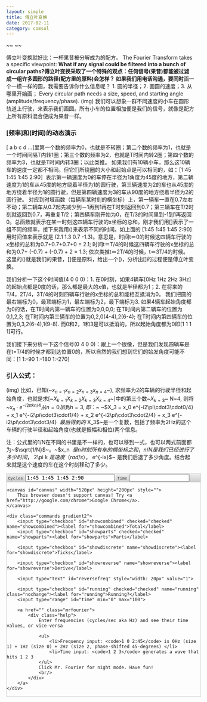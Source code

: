 ```yaml
---
layout: simple
title: 傅立叶变换
date: 2017-02-11
category: comsol
---
```


<head>
<script src="//cdnjs.cloudflare.com/ajax/libs/underscore.js/1.4.2/underscore-min.js"></script>
<script src="//ajax.googleapis.com/ajax/libs/jquery/1.8.2/jquery.min.js"></script>
<script src="//cdnjs.cloudflare.com/ajax/libs/modernizr/2.6.2/modernizr.min.js"></script>
<script src="//ajax.cdnjs.com/ajax/libs/json2/20110223/json2.js"></script>

<!--
TODO:
DONE: Have a "details mode" where we see how we got the frequencies.
- In details mode, have a table / dropdown for you to pick what frequency to analyze
-->
<script type="text/javascript">
	// from view-source:http://treeblurb.com/dev_math/sin_canv00.html
	var x_size = 150;
	var y_size = 100;
    var settings = {
        canvas: {
            width: 0,       // autodetected
            height: 0,
        },
        timegraph_center_x: 150,
        timegraph_center_y: 100,
        timegraph_height: 60,
        timegraph_width: 360,
        circle_radius: 60,
        circle_center_x: 80,
        circle_center_y: 100,
        axis_margin_left: 15,
        axis_margin_top: 15,
        axis_margin_bottom: 15,
        axis_margin_right: 25,
        refresh: 50,    // interval refresh in ms
        steps: 60,      // # of intervals to divide wave into
        cyclegraph_dot: {
            strokeStyle: "#ccc",
            lineWidth: 1.5,
            radius: 3.5,
            fillStyle: "Orange"
        },
        timegraph_dot: {
            strokeStyle: "#ccccff",
            lineWidth: 1.0,
            radius: 3.5,
            fillStyle: "Orange"
        },
        axes: {
            strokeStyle: "#999",
            lineWidth: 0.5
        },
        wave: {
            fillStyle: "rgba(0,0,0,0)",
            strokeStyle: "#C2A7DD",
            lineWidth: 1.5
        },
        combined: {
            color: "#4A93FA"
        },
        interval: {
            dotcolor: "rgba(255, 165, 0, 0.8)",
            lineStyle: "rgba(255, 165, 0, 0.5)",
            lineWidth: 1.0,
        },
        unitcircle: {
            fillStyle: "rgba(0,0,0,0)",
            strokeStyle: "#999",
            lineWidth: 0.5
        },
        cycle: {
            poscolor: "#37B610",
            negcolor: "#E95C59",
            zerocolor: "#999"
        },
        text: {
            font: "normal 12px Courier",
            fillStyle: "#888"
        }
    };
    function getURLParameter(name) {
        return decodeURIComponent((new RegExp('[?|&]' + name + '=' + '([^&;]+?)(&|#|;|$)').exec(location.search)||[,""])[1].replace(/\+/g, '%20'))||null;
    }
    function roundTo(n, digits) {
        return Math.round(n * Math.pow(10, digits)) / Math.pow(10, digits);
    }
    // TODO: perhaps unnecessary, but good for learning: load canvas caches (if possible) and draw into the original
    var cachedCanvas = {};
    function getCachedCanvas(key) {
        return cachedCanvas[key] || null;
    }
    function setCachedCanvas(key, ctx) {
        // flush cache
        if (_(cachedCanvas).keys().length > 25) {
            cachedCanvas = {};
        }
        cachedCanvas[key] = ctx;
    }
    function generateCanvas() {
        var canvas = document.createElement('canvas');
        canvas.width = settings.canvas.width;
        canvas.height = settings.canvas.height;
        return canvas;
    }
    function cachedRender(key, ctx, renderfn) {
        key = JSON.stringify(key);
        var cachedCanvas = getCachedCanvas(key);
        if (!cachedCanvas) {
            cachedCanvas = generateCanvas();
            cached_ctx = cachedCanvas.getContext("2d");
            resetCanvas(cached_ctx);
            renderfn(cached_ctx);
            setCachedCanvas(key, cachedCanvas);
        }
        ctx.drawImage(cachedCanvas, 0, 0);
    }
    // cycleFn: function(x) that returns value for a time point
    // key: unique key for this call, used for caching
    function timegraph_path(ctx, cycleFn, strokeStyle)
    {
        var N = settings.timegraph_width; // buttery-smooth, pixel-by-pixel
        var dx = 2 * (Math.PI) / N;;
        var x = 0;
        var px = settings.timegraph_center_x;
        var px_orig = px;
        var py = settings.timegraph_center_y;
        ctx.beginPath();
        ctx.lineWidth = settings.wave.lineWidth;
        ctx.strokeStyle = strokeStyle || settings.wave.strokeStyle;
        // have one extra point so curves wrap nicely
        for (var i = 0; i <= N; i++) {
            var x = 2 * Math.PI * i/N;
            y = cycleFn(x);
            var px = settings.timegraph_center_x + x * (180 / Math.PI) * settings.timegraph_width / 360;
            var py = settings.timegraph_center_y - settings.timegraph_height*y;
            if (i == 0) {
                ctx.moveTo(px, py);
            }
            else {
                ctx.lineTo(px, py);
            }
        }
        ctx.stroke();
        ctx.closePath();
    }
    function path_circ(ctx, x, y, r)
    {
        ctx.beginPath();
        ctx.arc(x, y, r, 0, Math.PI * 2, true);     //arc(x, y, radius, startAngle, endAngle, anticlockwise)
        ctx.stroke(); 
        ctx.closePath();
    }
    function path_line(ctx, x0, y0, x1, y1)
    {
        ctx.beginPath();
        ctx.moveTo(x0, y0);
        ctx.lineTo(x1, y1);
        ctx.stroke(); 
        ctx.closePath();
    }
    // place circle on canvas 
    function path_dot(ctx, x, y, radius)
    {
        radius = radius || 3.5;
        ctx.beginPath();
        ctx.arc(x, y, radius, 0, Math.PI * 2, true); // arc(x, y, radius, startAngle, endAngle, anticlockwise)
        ctx.fill(); 
        ctx.closePath();
    }
    // dot on cycle chart
    function cyclegraph_dot(ctx, x, y, fillStyle)
    {
        var x = settings.circle_center_x + settings.circle_radius*x;
        var y = settings.circle_center_y - settings.circle_radius*y;
        ctx.strokeStyle = settings.cyclegraph_dot.strokeStyle;
        ctx.lineWidth = settings.cyclegraph_dot.lineWidth;
        // line to origin
        path_line(ctx, settings.circle_center_x, settings.circle_center_y, x, y);
        // draw circle itself
        ctx.fillStyle = fillStyle || settings.cyclegraph_dot.fillStyle;
        path_dot(ctx, x, y, settings.cyclegraph_dot.radius);
    }
    // draw interval marker
    function cyclegraph_interval(ctx, x, y, color)
    {
        var x = settings.circle_center_x + settings.circle_radius*x;
        var y = settings.circle_center_y - settings.circle_radius*y;
        ctx.strokeStyle = color || settings.interval.fillStyle;
        ctx.lineWidth = settings.interval.lineWidth;
        // line to origin
        path_line(ctx, settings.circle_center_x, settings.circle_center_y, x, y);
    }
    function timegraph_interval(ctx, t, color)
    {
        var x = settings.timegraph_center_x + t * 180/Math.PI * settings.timegraph_width / 360;
        var min_y = settings.axis_margin_top;
        var max_y = settings.canvas.height - settings.axis_margin_bottom;
        ctx.fillStyle = color || settings.interval.fillStyle;
        ctx.lineWidth = settings.interval.lineWidth;
        // drop line to baseline
        path_line(ctx, x, min_y, x, max_y);
    }
    // dot on time chart
    function timegraph_dot(ctx, t, height, fillStyle)
    {
    	var x = settings.timegraph_center_x + t * 180/Math.PI * settings.timegraph_width / 360;
    	var y = settings.timegraph_center_y - settings.timegraph_height * height;
        ctx.fillStyle = fillStyle || settings.timegraph_dot.fillStyle;
        path_dot(ctx, x, y, settings.timegraph_dot.radius);
        ctx.strokeStyle = settings.timegraph_dot.strokeStyle;
        ctx.lineWidth = settings.timegraph_dot.lineWidth;
    }
    // parse cycle text and return array of cycle objects (amp, freq, phase)
    // cycles are 0th 1st 2nd 3rd... or 0th 1st & -1st 2nd & -2nd
    function getCycles() {
		$cycleInput = $('input[name=data-cycles]');
		var text = $cycleInput.val();
		text = text.replace(/\s+&\s+/g, '&');
	    var strings = _(text.split(/[\s,]+/)).reject(function(i){ return i == null || i == "";});
	    var index = 0;
	    var cycles = [];
	    function parseCycle(str, freq){
    		var matches = str.split(/[@:]/);
    		return {
    			freq: freq,
    			amp: parseFloat(matches[0]),
    			phase: parseFloat(matches[1] || 0)
    		};
	    }
    	_(strings).each(function(i){
    		var posneg = i.split('&');
    		cycles.push(parseCycle(posneg[0], index));
    		// specified negative cycle too
    		if (posneg[1]) {
    			cycles.push(parseCycle(posneg[1], -1 * index));
    		}
   			index++;
    	});
        cycles = _(cycles).reject(function(i){ return _.isNaN(i.amp); });
    	return cycles;
    }
    function resetCanvas(ctx) {
        ctx.clearRect(0, 0, settings.canvas.width, settings.canvas.height);
    }
    function drawAxes(ctx, scale) {
        // style axes
        ctx.strokeStyle = settings.axes.strokeStyle;
        ctx.lineWidth = settings.axes.lineWidth;
        // x-axis both graphs
        path_line(ctx,
            settings.circle_center_x - settings.circle_radius - settings.axis_margin_left,
            settings.circle_center_y,
            settings.timegraph_center_x + settings.timegraph_width,
            settings.timegraph_center_y);
        // y-axis for circle
        path_line(ctx, settings.circle_center_x, settings.axis_margin_top, settings.circle_center_x,settings.canvas.height - settings.axis_margin_bottom);
        // y-axis for time series
        path_line(ctx, settings.timegraph_center_x, settings.axis_margin_top, settings.timegraph_center_x, settings.canvas.height - settings.axis_margin_bottom);
        // unit circle
        ctx.fillStyle = settings.unitcircle.fillStyle;
        ctx.strokeStyle = settings.unitcircle.strokeStyle;
        ctx.lineWidth = settings.unitcircle.lineWidth;
        path_circ(ctx, settings.circle_center_x, settings.circle_center_y, settings.circle_radius * scale);
        // line for the wave itself
        ctx.fillStyle = settings.wave.fillStyle;
        ctx.strokeStyle = settings.wave.strokeStyle;
        ctx.lineWidth = settings.wave.lineWidth;
    }
    function drawFourier(ctx, options)
    {
        var start = new Date();
        options = options || {};
        // position to move to has been scaled along a circle
        var r = (step/settings.steps) * 2.0 * Math.PI;
        var cycles = getCycles();
        var N = cycles.length;
        var timeseries = Fourier.InverseTransform(cycles);
        var combined = Fourier.totalValue(r, cycles);
        var max_amplitude_time = _(_(timeseries).pluck('amp')).max();
        var max_real = _(_(timeseries).pluck('real')).max();
        // adjust scale if we are hiding the total
        if (!$('#showcombined').is(':checked')) {
            max_amplitude = _(_(cycles).pluck('amp')).max();
        }
        var scale = max_amplitude_time > 0 ? 1 / max_amplitude_time : 1;
        if (scale > 1) {
            scale = 1;
        }
        resetCanvas(ctx);
        drawAxes(ctx, scale);
        function getCycleColor(cycle) {
            var color = cycle.freq > 0 ? settings.cycle.poscolor : settings.cycle.negcolor;
            if (cycle.freq == 0){
                color = settings.cycle.zerocolor;
            }
            return color;
        }
        function drawStatus(text, color) {
            ctx.font = settings.text.font;
            ctx.fillStyle = color || settings.text.fillStyle;
            ctx.fillText(text, settings.timegraph_center_x + 10, canvas.height - settings.axis_margin_bottom);
        }
        function drawIntervals(){
            // draw lines showing the intervals
            _(timeseries).each(function(point){
                // ignore first interval, there's already an x-axis
                if (point.x > 0) {
                    timegraph_interval(ctx, point.x, settings.interval.lineStyle);
                }
                var value = Fourier.totalValue(point.x, {freq: 1, phase: 0, amp: 1});
                cyclegraph_interval(ctx, value.real * scale, value.im * scale, settings.interval.lineStyle);
            });
        }
        if (!$('input[name=data-time]').is(':focus')) {
            var str = _(timeseries).map(function(point){return Math.round(point.real * 10) / 10;}).join(" ");
            $('input[name=data-time]').val(str);
        }
        if ($('#showreverse').is(':checked')) {
            // show only the total and the cycle we want
            var soloFreq = parseInt($('#reversefreq').val());
            scale = 1 / max_amplitude_time;
            var cycle = {
                freq: -1 * soloFreq,
                phase: 0,
                amp: 1
            };
            var color = getCycleColor(cycle);
            var cycleTotal = Fourier.totalValue(r, cycle);
            drawIntervals();
            cyclegraph_dot(ctx, cycleTotal.real * scale, cycleTotal.im * scale, color);
            timegraph_dot(ctx, r, cycleTotal.real * scale, color);
            cachedRender(["timegraph_path", cycle, scale, color], ctx, function(ctx){
                timegraph_path(ctx, function(x){ return Fourier.totalValue(x, cycle).real * scale;}, color);
            });
            var totalReal = 0;
            var totalIm = 0;
            _(timeseries).each(function(point, i){
                // draw the multiplied signal
                var thisCycle = Fourier.totalValue(point.x, cycle);
                if (point.x < r) {
                    timegraph_dot(ctx, point.x, point.real * thisCycle.real * scale, settings.cycle.negcolor);
                    cyclegraph_dot(ctx, point.real * thisCycle.real * scale, point.real * thisCycle.im * scale, settings.cycle.negcolor);
                }
                totalReal += point.real * thisCycle.real;
                totalIm += point.real * thisCycle.im;
            });
            if (timeseries.length > 0 && r > timeseries[timeseries.length - 1].x) {
                // show the final average
                var avgReal = totalReal / N;
                var avgIm = totalIm / N;
                var avgRealRounded = roundTo(avgReal, 2);
                var avgImRounded = roundTo(avgIm, 2);
                var ampRounded = Math.round(Math.sqrt(avgReal * avgReal + avgIm * avgIm), 2);
                var phase = roundTo(Math.atan2(avgImRounded, avgRealRounded) * 180/Math.PI, 0);
                cyclegraph_dot(ctx, avgReal * scale, avgIm * scale, settings.combined.color);
                var text = "avg: " + " re: " + avgRealRounded + " im: " + avgImRounded;
                // text += " [" + ampRounded + (ampRounded != 0 && phase != 0 ? phase : '' ) +  "]";
                drawStatus(text, settings.combined.color);
            }
            return;
        }
        if ($('#showparts').is(':checked')) {
            _(cycles).each(function(cycle){
                var color = getCycleColor(cycle);
                var cycleTotal = Fourier.totalValue(r, cycle);
                cyclegraph_dot(ctx, cycleTotal.real * scale, cycleTotal.im * scale, color);
                timegraph_dot(ctx, r, cycleTotal.real * scale, color);
                timegraph_path(ctx, function(x){ return Fourier.totalValue(x, cycle).real * scale;}, color, cycle);
            });
        }
        // ticks
        if ($('#showdiscrete').is(':checked')){
            drawIntervals();
        }
        // current combined point
        if ($('#showcombined').is(':checked')) {
            cyclegraph_dot(ctx, combined.real * scale, combined.im * scale, settings.combined.color);
            timegraph_path(ctx, function(x){return Fourier.totalValue(x, cycles).real * scale;}, settings.combined.color, cycles);
            timegraph_dot(ctx, r, combined.real * scale, settings.combined.color);
            _(timeseries).each(function(point){
                timegraph_dot(ctx, point.x, point.real * scale, settings.interval.dotcolor);
                cyclegraph_dot(ctx, point.real * scale, point.im * scale, settings.interval.dotcolor);
            });
        }
        // label values
        if ($('#running').is(':checked') == false) {
            var text = "t: " + roundTo(r, 1) + " re: " + roundTo(combined.real, 1) + " im: " + roundTo(combined.im, 1);
        }
    }
    function init()
    {
        var canvas = $('#canvas').get(0);
        var ctx = canvas.getContext("2d");
        settings.canvas.width = canvas.width;
        settings.canvas.height = canvas.height;
        setInterval(function () {
            if ($('#running').is(':checked')) {
                drawFourier(ctx);
                advanceTime();
            }
        }, settings.refresh);
        step = 0;
        function advanceTime(){
            step++;
            if (step > settings.steps){
                step=0;
            }
        }
        $('#reset').click(function(e){
            e.preventDefault();
            step = 0;
            drawFourier(ctx);
        });
        $('input').not('.nochange').change(function(){drawFourier(ctx);}).keyup(function(){drawFourier(ctx);});
        $('#time').css('visibility', 'hidden').change(function(){
            step = ($(this).val() / 100) * settings.steps;
            drawFourier(ctx);
        });
        $('#running').change(function(){
            $('#time').css('visibility', $(this).is(':checked') ? 'hidden' : '');
            $('#time').val((step / settings.steps) * 100);
        });
        if (!Modernizr.inputtypes.range){
            $('#time').css('width', '30px');
        }
        $('input[name=data-time]').keyup(function(){
            var timeseries = Fourier.parseTimeSeries($(this).val());
            var transform = Fourier.Transform(timeseries);
            var newCycles = Fourier.getCyclesFromData(transform);
            var newString = Fourier.getStringFromCycles(newCycles);
            $('input[name=data-cycles]').val(newString);
            drawFourier(ctx, {dataupdate: false});
        });
        $('#canvas').click(function(){
            $('#running').click();
        })
        $('.mrfourier').click(function(e){
            e.preventDefault();
            $('.fourierchart').toggleClass('theme-dark');
        });
    };
    $(function(){
        init();
        var cycles = getURLParameter("cycles");
        if (cycles) {
            cycles = cycles.replace(/,/g, " ");
            $('input[name=data-cycles]').val(cycles);
        } else {
            var time = getURLParameter("time");
            if (time) {
                time = time.replace(/,/g, " ");
                $('input[name=data-cycles]').val("");
                $('input[name=data-time]').val(time).trigger('keyup');
                $('#running').trigger('click');
            }
        }
    });
var Fourier = {};
/*
    Transform a discrete time series to frequency components
    @param data (array): time-series numbers
    @returns frequencies: array of frequency objects, indexed by frequency (f=0 ... N-1):
        {real part, imaginary part, magnitude (computed), phase in degrees (computed) }
*/
Fourier.Transform = function(data) {
    var N = data.length;
    var frequencies = [];
    // for every frequency...
    for (var freq = 0; freq < N; freq++) {     
        var re = 0;
        var im = 0;
        // for every point in time...
        for (var t = 0; t < N; t++) {
            // Spin the signal _backwards_ at each frequency (as radians/s, not Hertz)
            var rate = -1 * (2 * Math.PI) * freq;
            // How far around the circle have we gone at time=t?
            var time = t / N;
            var distance = rate * time;
            // datapoint * e^(-i*2*pi*f) is complex, store each part
            var re_part = data[t] * Math.cos(distance);
            var im_part = data[t] * Math.sin(distance);
            // add this data point's contribution
            re += re_part;
            im += im_part;
        }
        // Close to zero? You're zero.
        if (Math.abs(re) < 1e-10) { re = 0; }
        if (Math.abs(im) < 1e-10) { im = 0; }
        // Average contribution at this frequency
        re = re / N;
        im = im / N;
        frequencies[freq] = {
            re: re,
            im: im,
            freq: freq,
            amp: Math.sqrt(re*re + im*im),
            phase: Math.atan2(im, re) * 180 / Math.PI     // in degrees
        };
    }
    return frequencies;
}
// return data point for all cycles {x, real, im, amp}
Fourier.totalValue = function(x, cycles) {
    cycles = _.isArray(cycles) ? cycles : [cycles];
    var real = 0;
    var im = 0;
    _(cycles).each(function(cycle){
        real += cycle.amp * Math.cos(x * cycle.freq + cycle.phase * Math.PI/180);
        im += cycle.amp * Math.sin(x * cycle.freq + cycle.phase * Math.PI/180);
    });
    return {
        x: x,
        real: real,
        im: im,
        amp: Math.sqrt(real*real + im*im)
    };
};
Fourier.realValue = function(x, cycle) {
    return Fourier.totalValue(x, cycle).real;
};
Fourier.imaginaryValue = function(x, cycle) {
    return Fourier.totalValue(x, cycle).im;
};
// return time series of data points {x, real, im, amp}
Fourier.InverseTransform = function(cycles) {
    var timeseries = [];
    var len = cycles.length;
    for (var i = 0; i < len; i++) {
        var pos = i/len * 2 * Math.PI;
        var total = Fourier.totalValue(pos, cycles);
        timeseries.push(total);
    }
    return timeseries;
};
// Do a fourier transform on this data string
Fourier.getCyclesFromData = function(data, rounding){
    rounding = rounding || 2;
    return _(data).map(function(i){
        return {
            freq: i.freq,
            phase: Math.round(i.phase * Math.pow(10, 1)) / Math.pow(10, 1),
            amp: Math.round(i.amp * Math.pow(10, rounding)) / Math.pow(10, rounding)
        };
    });
};
// convert cycles into parseable string
Fourier.getStringFromCycles = function(cycles){
    var str = "";
    _(cycles).each(function(i){
        str += i.amp;
        if (i.phase != 0 && i.amp != 0){
            str += ":" + i.phase;
        }
        str += " ";
    });
    return str;
}
// Return array of numbers given a time-series string ("1 2.3 -4"). Comma or space separated
Fourier.parseTimeSeries = function(text) {
    var strings = _(text.split(/[\s,]+/)).reject(function(i){ return i == null || i == "";});
    return _(strings).map(function(i){return parseFloat(i);});
}
</script>
</head>

<style type="text/css">
input[type=text] {
	font-family: monospace;
    width: 240px;
}
input[name=data-time] {
    width: 160px;
}
#time {
    width: 100px;
}
.fourierchart {
    width: 520px;
    border: 1px solid #ccc;
    position: relative;
}
label[for=showcombined] {
    color: #4A93FA;
}
label[for=showparts] {
    color: #37B610;
}
label[for=showdiscrete]{
    color: #E7A020;
}
.commands {
    font-family: 'Lucida Console', 'Courier New', monospace;
    font-size: 11px;
    background: #eaeaea;
    color: #333;
    padding: 1px 4px;
}
.gradient {
    background: rgb(238,238,238); /* Old browsers */
    background: -moz-linear-gradient(top,  rgba(238,238,238,1) 0%, rgba(204,204,204,1) 100%); /* FF3.6+ */
    background: -webkit-gradient(linear, left top, left bottom, color-stop(0%,rgba(238,238,238,1)), color-stop(100%,rgba(204,204,204,1))); /* Chrome,Safari4+ */
    background: -webkit-linear-gradient(top,  rgba(238,238,238,1) 0%,rgba(204,204,204,1) 100%); /* Chrome10+,Safari5.1+ */
    background: -o-linear-gradient(top,  rgba(238,238,238,1) 0%,rgba(204,204,204,1) 100%); /* Opera 11.10+ */
    background: -ms-linear-gradient(top,  rgba(238,238,238,1) 0%,rgba(204,204,204,1) 100%); /* IE10+ */
    background: linear-gradient(to bottom,  rgba(238,238,238,1) 0%,rgba(204,204,204,1) 100%); /* W3C */
    filter: progid:DXImageTransform.Microsoft.gradient( startColorstr='#eeeeee', endColorstr='#cccccc',GradientType=0 ); /* IE6-9 */
}
.theme-dark #canvas {
    background: #0F2338;
}
.help {
    font-family: Verdana;
    font-size: 12px;
    position: absolute;
    background: #fafafa;
    padding: 5px;
    color: #333;
    border: 1px solid #ccc;
    top: -150px;
    left: -420px;
    display: none;
    width: 400px;
}
.mrfourier:hover .help {
    xdisplay: block;
}
.mrfourier {
    float: right;
    display: inline-block;
    width: 40px;
    height: 40px;
    /* image from Wikipedia: http://upload.wikimedia.org/wikipedia/commons/thumb/a/aa/Joseph_Fourier.jpg/490px-Joseph_Fourier.jpg; */
    background: url(http://betterexplained.com/examples/fourier/fourier.png);
    position: relative;
    top: -24px;
    left: -3px;
    background-size: 100%;
    background-repeat-x: no-repeat;
    background-position-x: 0px;
    border-radius: 81px;
    border: 1px solid #E5E5E5;
}
</style>

<body>
~~<script type="text/x-mathjax-config">MathJax.Hub.Config({tex2jax: {inlineMath:[['$','$']]}});</script>
~~<script type="text/javascript" src="http://cdn.mathjax.org/mathjax/latest/MathJax.js?config=TeX-AMS-MML_HTMLorMML"></script>

傅立叶变换就好比：一杯果昔被分解成为的配方。
The Fourier Transform takes a specific viewpoint: **What if any signal could be filtered into a bunch of circular paths?**傅立叶变换采取了一个特殊的观点：任何信号(果昔)都能被过滤成一组许多圆形的路径(配方里的原料)会怎样？
如果我们用电话沟通，要**同时**画一个一模一样的圆，我需要告诉你什么信息呢？ 1. 圆的半径；2. 画圆的速度；3. 从哪里开始画；
Every circular path needs a size, speed, and starting angle (amplitude/frequency/phase). 
(img)
我们可以想象一群不同速度的小车在圆形轨道上行驶，来表示我们画圆。所有小车的位置相加便是我们的信号，就像是配方上所有原料混合便成为果昔一样。


### \[频率\]和(时间)的动态演示
\[ a b c d …\]里第一个数的频率为0，也就是不转圈；第二个数的频率为1，也就是一个时间间隔T内转1圈；第三个数的频率为2，也就是T时间内转2圈；第四个数的频率为3，也就是T时间内转3圈；以此类推。
如果我们有10辆小车，那么这10辆车的速度一定都不相同。但它们所绕圈的大小和起始点是可以相同的，如：［1:45 1:45 1:45 2:90］表示第一辆速度为0的车停在半径为1角度为45度的地方，第二辆速度为1的车从45度的地方绕着半径为1的圆行驶，第三辆速度为2的车也从45度的地方绕着半径为1的圆行驶，但是第四辆速度为3的车从90度的地方绕着半径为2的圆行驶。
对应到时域函数（每辆车某时刻的横坐标）上，第一辆车一直在0.7左右不动；第二辆车从0.7起先减少到－1再到1再在T时刻返回到0.7；第三辆车在T/2时刻就返回到0.7，再重复T/2；第四辆车刚开始为0，在T/3的时间里到-1到1再返回0。总函数就表示在某一时刻这四辆车行驶的x坐标的总和。刚才我们用\[\]表示了一组不同的频率，接下来我用()来表示不同的时间。如上面的 \[1:45 1:45 1:45 2:90\] 用时间值来表示就是 (2.1 1.3 0.7 -1.3)。意思是，时间t＝0的时候这四辆车行驶的x坐标的总和为0.7+0.7+0.7+0 = 2.1; 时间t＝T/4的时候这四辆车行驶的x坐标的总和为0.7+ (-0.7) + (-0.7) + 2 = 1.3; 依次类推t＝2T/4的时候，t＝3T/4的时候。
这里的()就是我们的果昔，\[\]便是原料，给出一个()，分析出\[\]的过程便是傅立叶变换。

我们分析一下这个时间值(4 0 0 0)：1. 在0时刻，如果4辆车\[0Hz 1Hz 2Hz 3Hz\]的起始点都是0度的话，那么都是最大的x值，也就是半径都为1；2. 在将来的T/4，2T/4，3T/4的时刻四辆车行驶的x坐标的总和能相互抵消为0。
我们把圆的最右端标为0，最顶端标为1，最左端标为2，最下端标为3. 如果4辆车起始角度都为0的话，在T时间内第一辆车的位置为0,0,0,0; 在T时间内第二辆车的位置为0,1,2,3; 在T时间内第三辆车的位置为0,2,0(4-4),2(6-4); 在T时间内第四辆车的位置为0,3,2(6-4),1(9-8). 而0和2，1和3是可以抵消的，所以起始角度都为0即\[1 1 1 1\]可行。

我们接下来分析一下这个信号(0 4 0 0)：跟上一个很像，但是我们发现四辆车是在t=T/4的时候才都到达位置0的，所以自然的我们想到它们的始发角度可能不同：\[1 1:-90 1:-180 1:-270\]

### 引入公式：
(img)
比如，已知(~$x_{n=1} x_{n=2} x_{n=3} x_{n=4}$~), 求频率为2的车辆的行驶半径和起始角度，也就是求\[~$X_{k=1} X_{k=2} X_{k=3} X_{k=4}$~\]中的第三个数~$X_{k=3}$~
N=4, 则将~$x_n \cdot e^{-i2\pi k n/4}从n=0加到n=3, 即：$~
~$X_3 = x_0 e^{-i2\pi\cdot3\cdot0/4} +  x_1 e^{-i2\pi\cdot3\cdot1/4} +  x_2 e^{-i2\pi\cdot3\cdot2/4} +  x_3 e^{-i2\pi\cdot3\cdot3/4} $~
最后得到的~$X_3$~是一个复数，包括了频率为2Hz的这个车辆的行驶半径和起始角度(也就是振幅和相位)两个信息。

注：公式里的1/N在不同的书里是不一样的，也可以移到一式，也可以两式前面都为~$\sqrt{1/N}$~。~$x_n $~ 是n时刻所有车的横坐标之和，n/N 是我们已经进行了多少时间，~$2\pi k$~ 是速度（rad/s），~$e^{-ix}$~ 是我们后退了多少角度。结合起来就是这个速度的车在这个时刻移动了多少。
<div class="fourierchart">
    <div class="commands gradient">
	   Cycles <input type="text" name="data-cycles" value = "1:45 1:45 1:45 2:90">
        Time <input type="text" name="data-time" class="nochange">
    </div>

    <canvas id="canvas" width="520px" height="200px" style="">
        This browser doesn't support canvas! Try <a href="http://google.com/chrome">Google Chrome</a>.
    </canvas>

    <div class="commands gradient2">
        <input type="checkbox" id="showcombined" checked="checked" name="showcombined"><label for="showcombined">Total</label> 
        <input type="checkbox" id="showparts" checked="checked" name="showparts"><label for="showparts">Parts</label>

        <input type="checkbox" id="showdiscrete" name="showdiscrete"><label for="showdiscrete">Ticks</label>

        <input type="checkbox" id="showreverse" name="showreverse"><label for="showreverse">Derive</label>

        <input type="text" id="reversefreq" style="width: 20px" value="1">

        <input type="checkbox" id="running" checked="checked" name="running" class="nochange"><label for="running">Running?</label>
        <input type="range" id="time" min="0" max="100">

        <a href="" class="mrfourier">
            <div class="help">
                Enter frequencies (cycles/sec aka Hz) and see their time values, or vice-versa

                <ul>
                    <li>Frequency input: <code>1 0 2:45</code> is 0Hz (size 1) + 1Hz (size 0) + 2Hz (size 2, phase-shifted 45-degrees) </li>
                    <li>Time input: <code>1 2 3</code> generates a wave that hits 1 2 3
                </ul>
                Click Mr. Fourier for night mode. Have fun!
                <br/>
            </div>
        </a>
    </div>
</div>
</body>